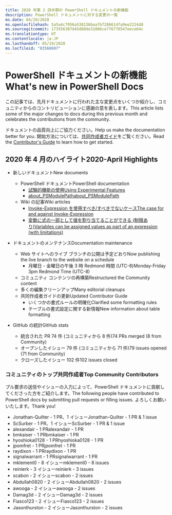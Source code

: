 ```yaml
---
title: 2020 年第 2 四半期の PowerShell ドキュメントの新機能
description: PowerShell ドキュメントに対する変更の一覧
ms.date: 04/29/2020
ms.openlocfilehash: 5a5a4c7956a538136baafbf286614fa9ee2224d8
ms.sourcegitcommit: 173556307d45d88de31086ce776770547eece64c
ms.translationtype: HT
ms.contentlocale: ja-JP
ms.lasthandoff: 05/19/2020
ms.locfileid: "83560697"
---
```

# <a name="whats-new-in-powershell-docs"></a><span data-ttu-id="97a75-103">PowerShell ドキュメントの新機能</span><span class="sxs-lookup"><span data-stu-id="97a75-103">What's new in PowerShell Docs</span></span>

<span data-ttu-id="97a75-104">この記事では、先月ドキュメントに行われた主な変更点をいくつか紹介し、コミュニティからのコントリビューションに感謝の意を表します。</span><span class="sxs-lookup"><span data-stu-id="97a75-104">This article lists some of the major changes to docs during this previous month and celebrates the contributions from the community.</span></span>

<span data-ttu-id="97a75-105">ドキュメントの品質向上にご協力ください。</span><span class="sxs-lookup"><span data-stu-id="97a75-105">Help us make the documentation better for you.</span></span> <span data-ttu-id="97a75-106">開始方法については、[共同作成者ガイド][contrib]をご覧ください。</span><span class="sxs-lookup"><span data-stu-id="97a75-106">Read the [Contributor's Guide][contrib] to learn how to get started.</span></span>

## <a name="2020-april-highlights"></a><span data-ttu-id="97a75-107">2020 年 4 月のハイライト</span><span class="sxs-lookup"><span data-stu-id="97a75-107">2020-April Highlights</span></span>

- <span data-ttu-id="97a75-108">新しいドキュメント</span><span class="sxs-lookup"><span data-stu-id="97a75-108">New documents</span></span>
  - <span data-ttu-id="97a75-109">PowerShell ドキュメント</span><span class="sxs-lookup"><span data-stu-id="97a75-109">PowerShell documentation</span></span>
    - [<span data-ttu-id="97a75-110">試験的機能の使用</span><span class="sxs-lookup"><span data-stu-id="97a75-110">Using Experimental Features</span></span>](/powershell/scripting/whats-new/experimental-features)
    - [<span data-ttu-id="97a75-111">about_PSModulePath</span><span class="sxs-lookup"><span data-stu-id="97a75-111">about_PSModulePath</span></span>](/powershell/module/microsoft.powershell.core/about/about_psmodulepath)
  - <span data-ttu-id="97a75-112">Wiki の記事</span><span class="sxs-lookup"><span data-stu-id="97a75-112">Wiki articles</span></span>
    - [<span data-ttu-id="97a75-113">Invoke-Expression を使用すべき/すべきでないケース</span><span class="sxs-lookup"><span data-stu-id="97a75-113">The case for and against Invoke-Expression</span></span>](https://github.com/MicrosoftDocs/PowerShell-Docs/wiki/The-case-for-and-against-Invoke-Expression)
    - <span data-ttu-id="97a75-114">[変数に式の一部として値を割り当てることができる (制限あり)](https://github.com/MicrosoftDocs/PowerShell-Docs/wiki/Variables-can-be-assigned-values-as-part-of-an-expression-(with-limitations))</span><span class="sxs-lookup"><span data-stu-id="97a75-114">[Variables can be assigned values as part of an expression (with limitations)](https://github.com/MicrosoftDocs/PowerShell-Docs/wiki/Variables-can-be-assigned-values-as-part-of-an-expression-(with-limitations))</span></span>

- <span data-ttu-id="97a75-115">ドキュメントのメンテナンス</span><span class="sxs-lookup"><span data-stu-id="97a75-115">Documentation maintenance</span></span>
  - <span data-ttu-id="97a75-116">Web サイトへのライブ ブランチの公開は予定どおり</span><span class="sxs-lookup"><span data-stu-id="97a75-116">Now publishing the live branch to the website on a schedule</span></span>
    - <span data-ttu-id="97a75-117">月曜日 - 金曜日の午後 3 時 Redmond 時間 (UTC-8)</span><span class="sxs-lookup"><span data-stu-id="97a75-117">Monday-Friday 3pm Redmond Time (UTC-8)</span></span>
  - <span data-ttu-id="97a75-118">コミュニティ コンテンツの再構築</span><span class="sxs-lookup"><span data-stu-id="97a75-118">Restructured the Community content</span></span>
  - <span data-ttu-id="97a75-119">多くの編集クリーンアップ</span><span class="sxs-lookup"><span data-stu-id="97a75-119">Many editorial cleanups</span></span>
  - <span data-ttu-id="97a75-120">共同作成者ガイドの更新</span><span class="sxs-lookup"><span data-stu-id="97a75-120">Updated Contributor Guide</span></span>
    - <span data-ttu-id="97a75-121">いくつかの書式ルールの明確化</span><span class="sxs-lookup"><span data-stu-id="97a75-121">Clarified some formatting rules</span></span>
    - <span data-ttu-id="97a75-122">テーブルの書式設定に関する新情報</span><span class="sxs-lookup"><span data-stu-id="97a75-122">New information about table formatting</span></span>

- <span data-ttu-id="97a75-123">GitHub の統計</span><span class="sxs-lookup"><span data-stu-id="97a75-123">GitHub stats</span></span>
  - <span data-ttu-id="97a75-124">統合された PR 74 件 (コミュニティから 8 件)</span><span class="sxs-lookup"><span data-stu-id="97a75-124">74 PRs merged (8 from Community)</span></span>
  - <span data-ttu-id="97a75-125">オープンしたイシュー 79 件 (コミュニティから 71 件)</span><span class="sxs-lookup"><span data-stu-id="97a75-125">79 issues opened (71 from Community)</span></span>
  - <span data-ttu-id="97a75-126">クローズしたイシュー 102 件</span><span class="sxs-lookup"><span data-stu-id="97a75-126">102 issues closed</span></span>

### <a name="top-community-contributors"></a><span data-ttu-id="97a75-127">コミュニティのトップ共同作成者</span><span class="sxs-lookup"><span data-stu-id="97a75-127">Top Community Contributors</span></span>

<span data-ttu-id="97a75-128">プル要求の送信やイシューの入力によって、PowerShell ドキュメントに貢献してくださった方をご紹介します。</span><span class="sxs-lookup"><span data-stu-id="97a75-128">The following people have contributed to PowerShell docs by submitting pull requests or filling issues.</span></span> <span data-ttu-id="97a75-129">よろしくお願いいたします。</span><span class="sxs-lookup"><span data-stu-id="97a75-129">Thank you!</span></span>

- <span data-ttu-id="97a75-130">Jonathan-Quilter - 1 PR、1 イシュー</span><span class="sxs-lookup"><span data-stu-id="97a75-130">Jonathan-Quilter - 1 PR & 1 issue</span></span>
- <span data-ttu-id="97a75-131">ScSurber - 1 PR、1 イシュー</span><span class="sxs-lookup"><span data-stu-id="97a75-131">ScSurber - 1 PR & 1 issue</span></span>
- <span data-ttu-id="97a75-132">alexandair - 1 PR</span><span class="sxs-lookup"><span data-stu-id="97a75-132">alexandair - 1 PR</span></span>
- <span data-ttu-id="97a75-133">bmkaiser - 1 PR</span><span class="sxs-lookup"><span data-stu-id="97a75-133">bmkaiser - 1 PR</span></span>
- <span data-ttu-id="97a75-134">hyoshioka0128 - 1 PR</span><span class="sxs-lookup"><span data-stu-id="97a75-134">hyoshioka0128 - 1 PR</span></span>
- <span data-ttu-id="97a75-135">jpomfret - 1 PR</span><span class="sxs-lookup"><span data-stu-id="97a75-135">jpomfret - 1 PR</span></span>
- <span data-ttu-id="97a75-136">raydixon - 1 PR</span><span class="sxs-lookup"><span data-stu-id="97a75-136">raydixon - 1 PR</span></span>
- <span data-ttu-id="97a75-137">signalwarrant - 1 PR</span><span class="sxs-lookup"><span data-stu-id="97a75-137">signalwarrant - 1 PR</span></span>
- <span data-ttu-id="97a75-138">mklement0 - 8 イシュー</span><span class="sxs-lookup"><span data-stu-id="97a75-138">mklement0 - 8 issues</span></span>
- <span data-ttu-id="97a75-139">reinierk - 3 イシュー</span><span class="sxs-lookup"><span data-stu-id="97a75-139">reinierk - 3 issues</span></span>
- <span data-ttu-id="97a75-140">scabon - 2 イシュー</span><span class="sxs-lookup"><span data-stu-id="97a75-140">scabon - 2 issues</span></span>
- <span data-ttu-id="97a75-141">Abdullah0820 - 2 イシュー</span><span class="sxs-lookup"><span data-stu-id="97a75-141">Abdullah0820 - 2 issues</span></span>
- <span data-ttu-id="97a75-142">awooga - 2 イシュー</span><span class="sxs-lookup"><span data-stu-id="97a75-142">awooga - 2 issues</span></span>
- <span data-ttu-id="97a75-143">Damag3d - 2 イシュー</span><span class="sxs-lookup"><span data-stu-id="97a75-143">Damag3d - 2 issues</span></span>
- <span data-ttu-id="97a75-144">Fiasco123 - 2 イシュー</span><span class="sxs-lookup"><span data-stu-id="97a75-144">Fiasco123 - 2 issues</span></span>
- <span data-ttu-id="97a75-145">Jasonthurston - 2 イシュー</span><span class="sxs-lookup"><span data-stu-id="97a75-145">Jasonthurston - 2 issues</span></span>

<!-- Link references -->
[contrib]: contributing/overview.md
